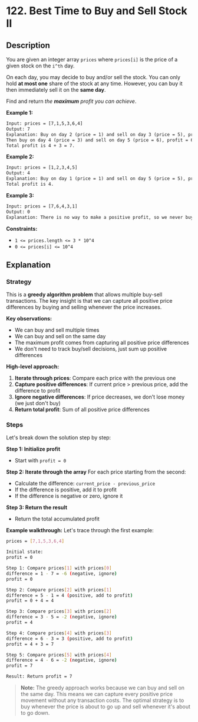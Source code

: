 # 122. Best Time to Buy and Sell Stock II

## Description

You are given an integer array `prices` where `prices[i]` is the price of a given stock on the `i^th` day.

On each day, you may decide to buy and/or sell the stock. You can only hold **at most one** share of the stock at any time. However, you can buy it then immediately sell it on the **same day**.

Find and return *the **maximum** profit you can achieve*.

**Example 1:**
```tex
Input: prices = [7,1,5,3,6,4]
Output: 7
Explanation: Buy on day 2 (price = 1) and sell on day 3 (price = 5), profit = 5-1 = 4.
Then buy on day 4 (price = 3) and sell on day 5 (price = 6), profit = 6-3 = 3.
Total profit is 4 + 3 = 7.
```

**Example 2:**
```tex
Input: prices = [1,2,3,4,5]
Output: 4
Explanation: Buy on day 1 (price = 1) and sell on day 5 (price = 5), profit = 5-1 = 4.
Total profit is 4.
```

**Example 3:**
```tex
Input: prices = [7,6,4,3,1]
Output: 0
Explanation: There is no way to make a positive profit, so we never buy the stock to achieve the maximum profit of 0.
```

**Constraints:**
- `1 <= prices.length <= 3 * 10^4`
- `0 <= prices[i] <= 10^4`

## Explanation

### Strategy

This is a **greedy algorithm problem** that allows multiple buy-sell transactions. The key insight is that we can capture all positive price differences by buying and selling whenever the price increases.

**Key observations:**
- We can buy and sell multiple times
- We can buy and sell on the same day
- The maximum profit comes from capturing all positive price differences
- We don't need to track buy/sell decisions, just sum up positive differences

**High-level approach:**
1. **Iterate through prices**: Compare each price with the previous one
2. **Capture positive differences**: If current price > previous price, add the difference to profit
3. **Ignore negative differences**: If price decreases, we don't lose money (we just don't buy)
4. **Return total profit**: Sum of all positive price differences

### Steps

Let's break down the solution step by step:

**Step 1: Initialize profit**
- Start with `profit = 0`

**Step 2: Iterate through the array**
For each price starting from the second:
- Calculate the difference: `current_price - previous_price`
- If the difference is positive, add it to profit
- If the difference is negative or zero, ignore it

**Step 3: Return the result**
- Return the total accumulated profit

**Example walkthrough:**
Let's trace through the first example:

```sh
prices = [7,1,5,3,6,4]

Initial state:
profit = 0

Step 1: Compare prices[1] with prices[0]
difference = 1 - 7 = -6 (negative, ignore)
profit = 0

Step 2: Compare prices[2] with prices[1]
difference = 5 - 1 = 4 (positive, add to profit)
profit = 0 + 4 = 4

Step 3: Compare prices[3] with prices[2]
difference = 3 - 5 = -2 (negative, ignore)
profit = 4

Step 4: Compare prices[4] with prices[3]
difference = 6 - 3 = 3 (positive, add to profit)
profit = 4 + 3 = 7

Step 5: Compare prices[5] with prices[4]
difference = 4 - 6 = -2 (negative, ignore)
profit = 7

Result: Return profit = 7
```

> **Note:** The greedy approach works because we can buy and sell on the same day. This means we can capture every positive price movement without any transaction costs. The optimal strategy is to buy whenever the price is about to go up and sell whenever it's about to go down.
